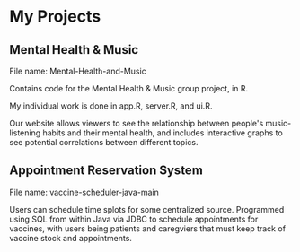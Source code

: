 # My Projects

## Mental Health & Music 
File name: Mental-Health-and-Music

Contains code for the Mental Health & Music group project, in R.

My individual work is done in app.R, server.R, and ui.R.

Our website allows viewers to see the relationship between people's music-listening habits and their mental health, and includes interactive graphs to see potential correlations between different topics.

## Appointment Reservation System
File name: vaccine-scheduler-java-main

Users can schedule time splots for some centralized source. Programmed using SQL from within Java via JDBC to schedule appointments for vaccines, with users being patients and caregviers that must keep track of vaccine stock and appointments.
